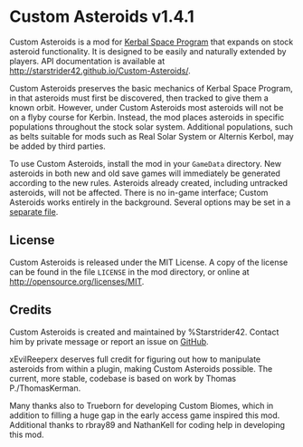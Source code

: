 Custom Asteroids v1.4.1
============

Custom Asteroids is a mod for [Kerbal Space Program](http://www.kerbalspaceprogram.com/) that expands on stock asteroid functionality. It is designed to be easily and naturally extended by players. API documentation is available at http://starstrider42.github.io/Custom-Asteroids/.

Custom Asteroids preserves the basic mechanics of Kerbal Space Program, in that asteroids must first be discovered, then tracked to give them a known orbit. However, under Custom Asteroids most asteroids will not be on a flyby course for Kerbin. Instead, the mod places asteroids in specific populations throughout the stock solar system. Additional populations, such as belts suitable for mods such as Real Solar System or Alternis Kerbol, may be added by third parties.

To use Custom Asteroids, install the mod in your `GameData` directory. New asteroids in both new and old save games will immediately be generated according to the new rules. Asteroids already created, including untracked asteroids, will not be affected. There is no in-game interface; Custom Asteroids works entirely in the background. Several options may be set in a [separate file](http://starstrider42.github.io/Custom-Asteroids/options.html).

License
------------
Custom Asteroids is released under the MIT License. A copy of the license can be found in the file `LICENSE` in the mod directory, or online at http://opensource.org/licenses/MIT.

Credits
------------
Custom Asteroids is created and maintained by %Starstrider42. Contact him by private message or report an issue on [GitHub](https://github.com/Starstrider42/Custom-Asteroids/issues).

xEvilReeperx deserves full credit for figuring out how to manipulate asteroids from within a plugin, making Custom Asteroids possible. The current, more stable, codebase is based on work by Thomas P./ThomasKerman.

Many thanks also to Trueborn for developing Custom Biomes, which in addition to filling a huge gap in the early access game inspired this mod. Additional thanks to rbray89 and NathanKell for coding help in developing this mod.